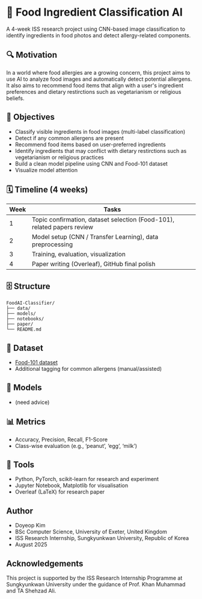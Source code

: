 # 🍱 Food Ingredient Classification AI

A 4-week ISS research project using CNN-based image classification to identify ingredients in food photos and detect allergy-related components.

## 🔍 Motivation
In a world where food allergies are a growing concern, this project aims to use AI to analyze food images and automatically detect potential allergens. It also aims to recommend food items that align with a user's ingredient preferences and dietary restirctions such as vegetarianism or religious beliefs.

## 🎯 Objectives
- Classify visible ingredients in food images (multi-label classification)
- Detect if any common allergens are present
- Recommend food items based on user-preferred ingredients
- Identify ingredients that may conflict with dietary restirctions such as vegetarianism or religious practices
- Build a clean model pipeline using CNN and Food-101 dataset
- Visualize model attention

## 🗓️ Timeline (4 weeks)
| Week | Tasks |
|------|-------|
| 1 | Topic confirmation, dataset selection (Food-101), related papers review |
| 2 | Model setup (CNN / Transfer Learning), data preprocessing |
| 3 | Training, evaluation, visualization |
| 4 | Paper writing (Overleaf), GitHub final polish |

## 🗄️ Structure
```
FoodAI-Classifier/
├── data/
├── models/
├── notebooks/
├── paper/
└── README.md
```
## 📁 Dataset
- [Food-101 dataset](https://data.vision.ee.ethz.ch/cvl/datasets_extra/food-101/)
- Additional tagging for common allergens (manual/assisted)

## 🧠 Models
- (need advice)

## 📊 Metrics
- Accuracy, Precision, Recall, F1-Score
- Class-wise evaluation (e.g., ‘peanut’, ‘egg’, ‘milk’)

## 📄 Tools
- Python, PyTorch, scikit-learn for research and experiment
- Jupyter Notebook, Matplotlib for visualisation
- Overleaf (LaTeX) for research paper

## Author
- Doyeop Kim
- BSc Computer Science, University of Exeter, United Kingdom
- ISS Research Internship, Sungkyunkwan University, Republic of Korea
- August 2025

## Acknowledgements
This project is supported by the ISS Research Internship Programme at Sungkyunkwan University under the guidance of Prof. Khan Muhammad and TA Shehzad Ali.

